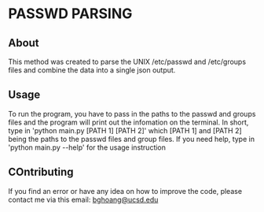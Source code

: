 # PASSWD PARSING

## About

This method was created to parse the UNIX /etc/passwd and /etc/groups files and combine the data into a single json output.

## Usage
To run the program, you have to pass in the paths to the passwd and groups files and the program will print out the infomation on the terminal. 
In short, type in 'python main.py [PATH 1] [PATH 2]' which [PATH 1] and [PATH 2] being the paths to the passwd files and group files. 
If you need help, type in 'python main.py --help' for the usage instruction

## COntributing
If you find an error or have any idea on how to improve the code, please contact me via this email: bghoang@ucsd.edu
